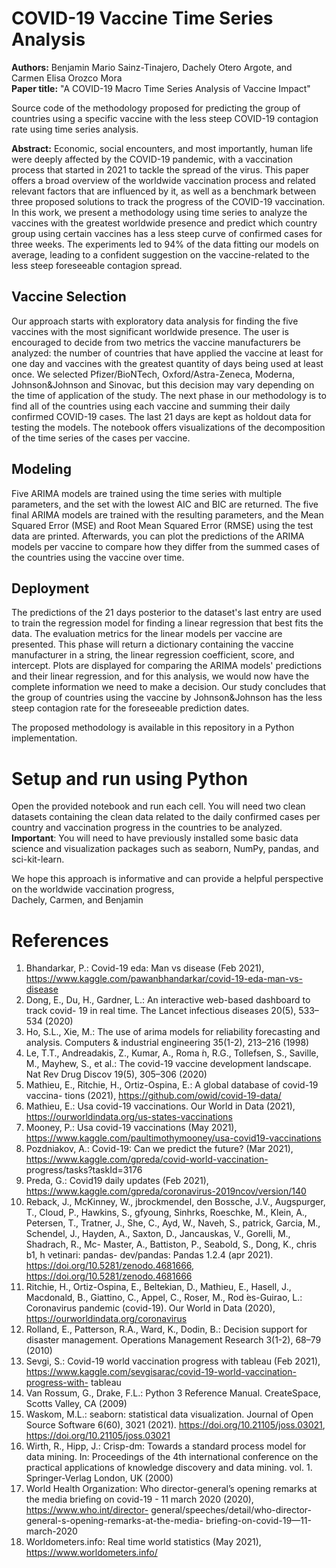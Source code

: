 # COVID-19 Vaccine Time Series Analysis
**Authors:** Benjamin Mario Sainz-Tinajero, Dachely Otero Argote, and Carmen Elisa Orozco Mora  
**Paper title:** "A COVID-19 Macro Time Series Analysis of Vaccine Impact"  

Source code of the methodology proposed for predicting the group of countries using a specific vaccine with the less steep COVID-19 contagion rate using time series analysis.  

**Abstract:** Economic, social encounters, and most importantly, human life were deeply affected by the COVID-19 pandemic, with a vaccination process that started in 2021 to tackle the spread of the virus. This paper offers a broad overview of the worldwide vaccination process and related relevant factors that are influenced by it, as well as a benchmark between three proposed solutions to track the progress of the COVID-19 vaccination. In this work, we present a methodology using time series to analyze the vaccines with the greatest worldwide presence and predict which country group using certain vaccines has a less steep curve of confirmed cases for three weeks. The experiments led to 94\% of the data fitting our models on average, leading to a confident suggestion on the vaccine-related to the less steep foreseeable contagion spread.

## Vaccine Selection
Our approach starts with exploratory data analysis for finding the five vaccines with the most significant worldwide presence. The user is encouraged to decide from two metrics the vaccine manufacturers be analyzed: the number of countries that have applied the vaccine at least for one day and vaccines with the greatest quantity of days being used at least once. We selected Pfizer/BioNTech, Oxford/Astra-Zeneca, Moderna, Johnson&Johnson and Sinovac, but this decision may vary depending on the time of application of the study. The next phase in our methodology is to find all of the countries using each vaccine and summing their daily confirmed COVID-19 cases. The last 21 days are kept as holdout data for testing the models. The notebook offers visualizations of the decomposition of the time series of the cases per vaccine.

## Modeling
Five ARIMA models are trained using the time series with multiple parameters, and the set with the lowest AIC and BIC are returned. The five final ARIMA models are trained with the resulting parameters, and the Mean Squared Error (MSE) and Root Mean Squared Error (RMSE) using the test data are printed. Afterwards, you can plot the predictions of the ARIMA models per vaccine to compare how they differ from the summed cases of the countries using the vaccine over time.

## Deployment
The predictions of the 21 days posterior to the dataset's last entry are used to train the regression model for finding a linear regression that best fits the data. The evaluation metrics for the linear models per vaccine are presented. This phase will return a dictionary containing the vaccine manufacturer in a string, the linear regression coefficient, score, and intercept. Plots are displayed for comparing the ARIMA models' predictions and their linear regression, and for this analysis, we would now have the complete information we need to make a decision. Our study concludes that the group of countries using the vaccine by Johnson&Johnson has the less steep contagion rate for the foreseeable prediction dates.

The proposed methodology is available in this repository in a Python implementation.

# Setup and run using Python
Open the provided notebook and run each cell. You will need two clean datasets containing the clean data related to the daily confirmed cases per country and vaccination progress in the countries to be analyzed.  
**Important**: You will need to have previously installed some basic data science and visualization packages such as seaborn, NumPy, pandas, and sci-kit-learn.

We hope this approach is informative and can provide a helpful perspective on the worldwide vaccination progress,  
Dachely, Carmen, and Benjamin  

# References
1. Bhandarkar, P.: Covid-19 eda: Man vs disease (Feb 2021), https://www.kaggle.com/pawanbhandarkar/covid-19-eda-man-vs-disease
2. Dong, E., Du, H., Gardner, L.: An interactive web-based dashboard to track covid- 19 in real time. The Lancet infectious diseases 20(5), 533–534 (2020)
3. Ho, S.L., Xie, M.: The use of arima models for reliability forecasting and analysis. Computers & industrial engineering 35(1-2), 213–216 (1998)
4. Le, T.T., Andreadakis, Z., Kumar, A., Roma ́n, R.G., Tollefsen, S., Saville, M., Mayhew, S., et al.: The covid-19 vaccine development landscape. Nat Rev Drug Discov 19(5), 305–306 (2020)
5. Mathieu, E., Ritchie, H., Ortiz-Ospina, E.: A global database of covid-19 vaccina- tions (2021), https://github.com/owid/covid-19-data/
6. Mathieu, E.: Usa covid-19 vaccinations. Our World in Data (2021), https://ourworldindata.org/us-states-vaccinations
7. Mooney, P.: Usa covid-19 vaccinations (May 2021), https://www.kaggle.com/paultimothymooney/usa-covid19-vaccinations
8. Pozdniakov, A.: Covid-19: Can we predict the future? (Mar 2021), https://www.kaggle.com/gpreda/covid-world-vaccination- progress/tasks?taskId=3176
9. Preda, G.: Covid19 daily updates (Feb 2021), https://www.kaggle.com/gpreda/coronavirus-2019ncov/version/140
10. Reback, J., McKinney, W., jbrockmendel, den Bossche, J.V., Augspurger, T., Cloud, P., Hawkins, S., gfyoung, Sinhrks, Roeschke, M., Klein, A., Petersen, T., Tratner, J., She, C., Ayd, W., Naveh, S., patrick, Garcia, M., Schendel, J., Hayden, A., Saxton, D., Jancauskas, V., Gorelli, M., Shadrach, R., Mc- Master, A., Battiston, P., Seabold, S., Dong, K., chris b1, h vetinari: pandas- dev/pandas: Pandas 1.2.4 (apr 2021). https://doi.org/10.5281/zenodo.4681666, https://doi.org/10.5281/zenodo.4681666
11. Ritchie, H., Ortiz-Ospina, E., Beltekian, D., Mathieu, E., Hasell, J., Macdonald, B., Giattino, C., Appel, C., Roser, M., Rod ́es-Guirao, L.: Coronavirus pandemic (covid-19). Our World in Data (2020), https://ourworldindata.org/coronavirus
12. Rolland, E., Patterson, R.A., Ward, K., Dodin, B.: Decision support for disaster management. Operations Management Research 3(1-2), 68–79 (2010)
13. Sevgi, S.: Covid-19 world vaccination progress with tableau (Feb 2021), https://www.kaggle.com/sevgisarac/covid-19-world-vaccination-progress-with- tableau
14. Van Rossum, G., Drake, F.L.: Python 3 Reference Manual. CreateSpace, Scotts Valley, CA (2009)
15. Waskom, M.L.: seaborn: statistical data visualization. Journal of Open Source Software 6(60), 3021 (2021). https://doi.org/10.21105/joss.03021, https://doi.org/10.21105/joss.03021
16. Wirth, R., Hipp, J.: Crisp-dm: Towards a standard process model for data mining. In: Proceedings of the 4th international conference on the practical applications of knowledge discovery and data mining. vol. 1. Springer-Verlag London, UK (2000)
17. World Health Organization: Who director-general’s opening remarks at the media briefing on covid-19 - 11 march 2020 (2020), https://www.who.int/director- general/speeches/detail/who-director-general-s-opening-remarks-at-the-media- briefing-on-covid-19—11-march-2020
18. Worldometers.info: Real time world statistics (May 2021), https://www.worldometers.info/
